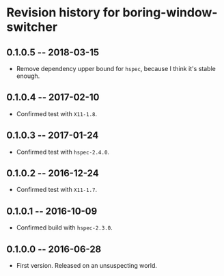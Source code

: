 # Revision history for boring-window-switcher

## 0.1.0.5  -- 2018-03-15

* Remove dependency upper bound for `hspec`,
  because I think it's stable enough.


## 0.1.0.4  -- 2017-02-10

* Confirmed test with `X11-1.8`.


## 0.1.0.3  -- 2017-01-24

* Confirmed test with `hspec-2.4.0`.


## 0.1.0.2  -- 2016-12-24

* Confirmed test with `X11-1.7`.


## 0.1.0.1  -- 2016-10-09

* Confirmed build with `hspec-2.3.0`.


## 0.1.0.0  -- 2016-06-28

* First version. Released on an unsuspecting world.
